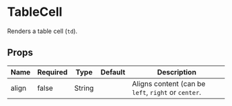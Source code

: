 # TableCell

Renders a table cell (`td`).

## Props

| Name          | Required    | Type          | Default       | Description   |
| ------------- | ----------- | ------------- | ------------- | ------------- |
| align         | false       | String        |               | Aligns content (can be `left`, `right` or `center`. |
